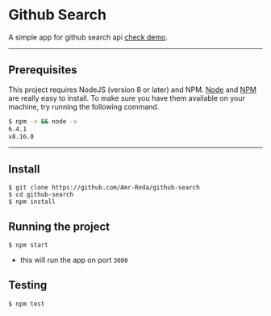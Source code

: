 # Github Search

A simple app for github search api [check demo](https://github-search-app-123.herokuapp.com/).

---
## Prerequisites

This project requires NodeJS (version 8 or later) and NPM.
[Node](http://nodejs.org/) and [NPM](https://npmjs.org/) are really easy to install.
To make sure you have them available on your machine,
try running the following command.

```sh
$ npm -v && node -v
6.4.1
v8.16.0
```
---

## Install

    $ git clone https://github.com/Amr-Reda/github-search
    $ cd github-search
    $ npm install

## Running the project

    $ npm start
- this will run the app on port `3000`

## Testing

    $ npm test
